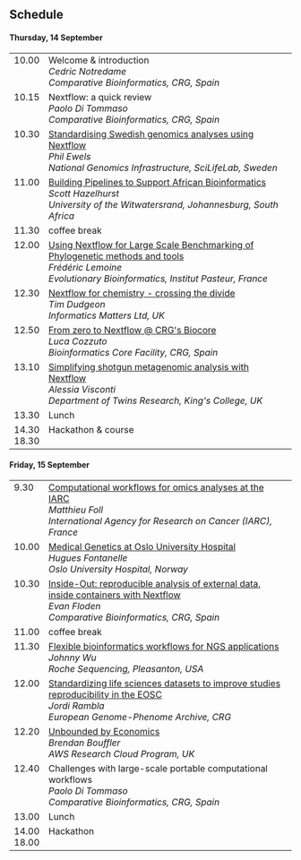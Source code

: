 ## Schedule 

#### Thursday, 14 September
 
<table border=0 cellpadding=9 width='90%'> 
<tr> 
<td valign='top'>10.00</td> 
<td valign='top'>Welcome & introduction<br>
    <i>Cedric Notredame<br>
    Comparative Bioinformatics, CRG, Spain</i></td>
</tr> 

<tr>
<td valign='top'>10.15</td> 
<td valign='top'>Nextflow: a quick review<br>
    <i>Paolo Di Tommaso<br>
    Comparative Bioinformatics, CRG, Spain</i></td>
</tr>

<tr>
<td valign='top'>10.30</td> 
<td valign='top'><a href='abstracts.md#standardising-swedish-genomics-analyses-using-nextflow'>Standardising Swedish genomics analyses using Nextflow</a><br>
    <i>Phil Ewels<br>
    National Genomics Infrastructure, SciLifeLab, Sweden</i>
    </td>
</tr>   

<tr>
<td valign='top'>11.00</td> 
 <td valign='top'><a href='abstracts.md#building-pipelines-to-support-african-bioinformatics'>Building Pipelines to Support African Bioinformatics</a><br>
    <i>Scott Hazelhurst<br>
    University of the Witwatersrand, Johannesburg, South Africa</i>
    </td>
</tr>   
 
<tr>
<td valign='top'>11.30</td> 
<td valign='top'>coffee break</i>
    </td>
</tr>   
 
<tr>
<td valign='top'>12.00</td> 
<td valign='top'><a href='abstracts.md#using-nextflow-for-large-scale-benchmarking-of-phylogenetic-methods-and-tools'>Using Nextflow for Large Scale Benchmarking of Phylogenetic methods and tools</a><br>
    <i>Frédéric Lemoine<br>
    Evolutionary Bioinformatics, Institut Pasteur, France</i>
    </td>
</tr>  

<tr>
<td valign='top'>12.30</td> 
 <td valign='top'><a href='abstracts.md#nextflow-for-chemistry---crossing-the-divide'>Nextflow for chemistry - crossing the divide</a><br>
    <i>Tim Dudgeon<br>
    Informatics Matters Ltd, UK</i>
    </td>
</tr>    
 
<tr>
<td valign='top'>12.50</td> 
 <td valign='top'><a href='abstracts.md#from-zero-to-nextflow--crgs-biocore'>From zero to Nextflow @ CRG's Biocore</a><br>
    <i>Luca Cozzuto<br>
    Bioinformatics Core Facility, CRG, Spain</i>
    </td>
</tr>   
 
<tr>
<td valign='top'>13.10</td> 
<td valign='top'><a href='https://github.com/nextflow-io/hack17/blob/master/abstracts.md#simplifying-shotgun-metagenomic-analysis-with-nextflow'>Simplifying shotgun metagenomic analysis with Nextflow</a><br>
    <i>Alessia Visconti<br>
    Department of Twins Research, King's College, UK</i></td>
</tr> 

<tr>
<td valign='top'>13.30</td> 
<td valign='top'>Lunch</td>
</tr> 

<tr>
<td valign='top'>14.30<br>18.30</td> 
<td valign='top'>Hackathon & course</td>
</tr> 
 
</table>

#### Friday, 15 September
 
<table border=0 cellpadding=9 width='90%'> 
<tr> 
<td valign='top'>9.30</td> 
<td valign='top'><a href='abstracts.md#computational-workflows-for-omics-analyses-at-the-international-agency-for-research-on-cancer'>Computational workflows for omics analyses at the IARC</a><br>
    <i>Matthieu Foll<br>
    International Agency for Research on Cancer (IARC), France</i></td>
</tr> 

<tr> 
<td valign='top'>10.00</td> 
 <td valign='top'><a href='abstracts.md#medical-genetics-at-oslo-university-hospital'>Medical Genetics at Oslo University Hospital</a><br>
    <i>Hugues Fontanelle<br>
    Oslo University Hospital, Norway</i></td>
</tr> 

<tr> 
<td valign='top'>10.30</td> 
<td valign='top'><a href='abstracts.md#inside-out-reproducible-analysis-of-external-data-inside-containers-with-nextflow'>Inside-Out: reproducible analysis of external data, inside containers with Nextflow</a><br>
    <i>Evan Floden<br>
    Comparative Bioinformatics, CRG, Spain</i></td>
</tr>

<tr> 
<td valign='top'>11.00</td> 
<td valign='top'>coffee break</i></td>
</tr>

<tr> 
<td valign='top'>11.30</td> 
<td valign='top'><a href='https://github.com/nextflow-io/hack17/blob/master/abstracts.md#flexible-bioinformatics-workflows-for-ngs-applications'>Flexible bioinformatics workflows for NGS applications</a><br>
    <i>Johnny Wu<br>
    Roche Sequencing, Pleasanton, USA</i></td>
</tr>

<tr> 
<td valign='top'>12.00</td> 
<td valign='top'><a href='abstracts.md#standardizing-life-sciences-datasets-to-improve-studies-reproducibility-in-the-european-open-science-cloud'>Standardizing life sciences datasets to improve studies reproducibility in the EOSC</a><br>
    <i>Jordi Rambla<br>
    European Genome-Phenome Archive, CRG</i></td>
</tr>

<tr> 
<td valign='top'>12.20</td> 
 <td valign='top'><a href='abstracts.md#unbounded-by-economics'>Unbounded by Economics</a><br>
    <i>Brendan Bouffler<br>
    AWS Research Cloud Program, UK</i></td>
</tr>

<tr> 
<td valign='top'>12.40</td> 
<td valign='top'>Challenges with large-scale portable computational workflows<br>
    <i>Paolo Di Tommaso<br>
    Comparative Bioinformatics, CRG, Spain</i></td>
</tr>

<tr> 
<td valign='top'>13.00</td> 
<td valign='top'>Lunch</i></td>
</tr>

<tr> 
<td valign='top'>14.00<br>18.00</td> 
<td valign='top'>Hackathon</i></td>
</tr>

</table>

